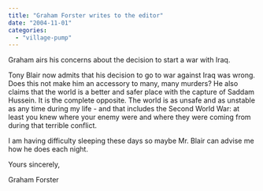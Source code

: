 ```yaml
---
title: "Graham Forster writes to the editor"
date: "2004-11-01"
categories: 
  - "village-pump"
---
```


Graham airs his concerns about the decision to start a war with Iraq.

Tony Blair now admits that his decision to go to war against Iraq was wrong. Does this not make him an accessory to many, many murders? He also claims that the world is a better and safer place with the capture of Saddam Hussein. It is the complete opposite. The world is as unsafe and as unstable as any time during my life - and that includes the Second World War: at least you knew where your enemy were and where they were coming from during that terrible conflict.

I am having difficulty sleeping these days so maybe Mr. Blair can advise me how he does each night.

Yours sincerely,

Graham Forster
